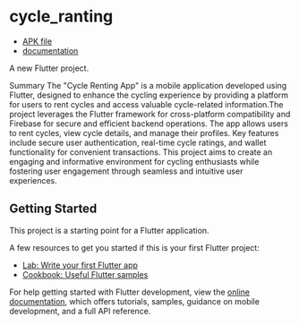 # cycle_ranting

- [APK file](https://drive.google.com/file/d/1a6lqm3p2CClUjpNa4g9VrwXjh0T54-vL/view?usp=sharing)
- [documentation](https://drive.google.com/file/d/1aFcvTaVqCOBnAMg5e4oE5bNP1Ebc4puD/view?usp=sharing)

A new Flutter project.

Summary
The "Cycle Renting App" is a mobile application developed using Flutter, designed to
enhance the cycling experience by providing a platform for users to rent cycles and
access valuable cycle-related information.The project leverages the Flutter
framework for cross-platform compatibility and Firebase for secure and efficient
backend operations. The app allows users to rent cycles, view cycle details, and
manage their profiles. Key features include secure user authentication, real-time cycle
ratings, and wallet functionality for convenient transactions. This project aims to
create an engaging and informative environment for cycling enthusiasts while
fostering user engagement through seamless and intuitive user experiences.

## Getting Started

This project is a starting point for a Flutter application.

A few resources to get you started if this is your first Flutter project:

- [Lab: Write your first Flutter app](https://docs.flutter.dev/get-started/codelab)
- [Cookbook: Useful Flutter samples](https://docs.flutter.dev/cookbook)

For help getting started with Flutter development, view the
[online documentation](https://docs.flutter.dev/), which offers tutorials,
samples, guidance on mobile development, and a full API reference.
